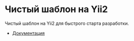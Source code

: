 # Чистый шаблон на Yii2

Чистый шаблон на Yii2 для быстрого старта разработки.

* [Документация](docs/README.md)
